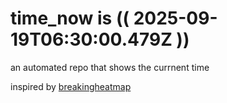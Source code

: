 # time_now is (( 2025-09-19T06:30:00.479Z ))

an automated repo that shows the currnent time

inspired by [breakingheatmap](https://github.com/breakingheatmap/breakingheatmap)